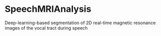 # SpeechMRIAnalysis
Deep-learning-based segmentation of 2D real-time magnetic resonance images of the vocal tract during speech
